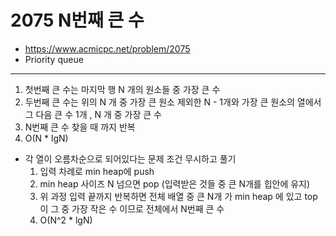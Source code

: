 # 2075 N번째 큰 수

- https://www.acmicpc.net/problem/2075
- Priority queue
---
1. 첫번째 큰 수는 마지막 행 N 개의 원소들 중 가장 큰 수
2. 두번째 큰 수는 위의 N 개 중 가장 큰 원소 제외한 N - 1개와 가장 큰 원소의 열에서 그 다음 큰 수 1개 , N 개 중 가장 큰 수
3. N번째 큰 수 찾을 때 까지 반복
4. O(N * lgN)
- 각 열이 오름차순으로 되어있다는 문제 조건 무시하고 풀기
    1. 입력 차례로 min heap에 push
    2. min heap 사이즈 N 넘으면 pop (입력받은 것들 중 큰 N개를 힙안에 유지)
    3. 위 과정 입력 끝까지 반복하면 전체 배열 중 큰 N개 가 min heap 에 있고 top 이 그 중 가장 작은 수 이므로 전체에서 N번째 큰 수
    4. O(N^2 * lgN)
